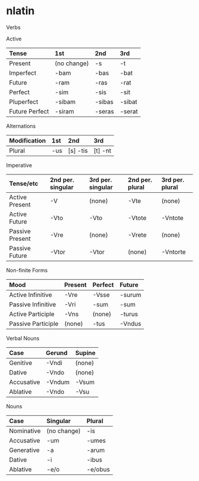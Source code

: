 # nlatin

Verbs

Active

Tense          | 1st         | 2nd        | 3rd
:---           | :---        | :---       | :---
Present        | (no change) | -s         | -t
Imperfect      | -bam        | -bas       | -bat
Future         | -ram        | -ras       | -rat
Perfect        | -sim        | -sis       | -sit
Pluperfect     | -sibam      | -sibas     | -sibat
Future Perfect | -siram      | -seras     | -serat

Alternations

Modification   | 1st         | 2nd        | 3rd
:---           | :---        | :---       | :---
Plural         | -us         | [s] -tis   | [t] -nt

Imperative

Tense/etc       | 2nd per. singular | 3rd per. singular | 2nd per. plural | 3rd per. plural
:---            | :---              | :---              | :---            | :---
Active Present  | -V                | (none)            | -Vte            | (none)
Active Future   | -Vto              | -Vto              | -Vtote          | -Vntote
Passive Present | -Vre              | (none)            | -Vrete          | (none)
Passive Future  | -Vtor             | -Vtor             | (none)          | -Vntorte

Non-finite Forms

Mood               | Present | Perfect | Future
:---               | :---    | :---    | :---
Active Infinitive  | -Vre    | -Vsse   | -surum
Passive Infinitive | -Vri    | -sum    | -sum
Active Participle  | -Vns    | (none)  | -turus
Passive Participle | (none)  | -tus    | -Vndus

Verbal Nouns

Case       | Gerund | Supine
:---       | :---   | :---
Genitive   | -Vndi  | (none)
Dative     | -Vndo  | (none)
Accusative | -Vndum | -Vsum
Ablative   | -Vndo  | -Vsu

Nouns

Case       | Singular    | Plural
:---       | :---        | :---
Nominative | (no change) | -is
Accusative | -um         | -umes
Generative | -a          | -arum
Dative     | -i          | -ibus
Ablative   | -e/o        | -e/obus
